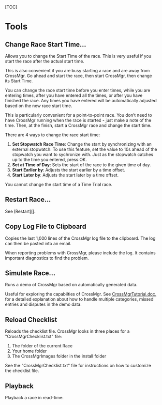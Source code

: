
[TOC]

# Tools

## Change Race Start Time...
Allows you to change the Start Time of the race.  This is very useful if you start the race after the actual start time.

This is also convenient if you are busy starting a race and are away from CrossMgr.  Go ahead and start the race, then start CrossMgr, then change its Start Time.

You can change the race start time before you enter times, while you are entering times, after you have entered all the times, or after you have finished the race.  Any times you have entered will be automatically adjusted based on the new race start time.

This is particularly convenient for a point-to-point race.  You don't need to have CrossMgr running when the race is started - just make a note of the time.  Then, at the finish, start a CrossMgr race and change the start time.

There are 4 ways to change the race start time:

1. __Set Stopwatch Race Time__:  Change the start by synchronizing with an external stopwatch.  To use this feature, set the value to 10s ahead of the stopwatch you want to sychronize with.  Just as the stopwatch catches up to the time you entered, press OK.
1. __Set at Time of Day__: Sets the start of the race to the given time of day.
1. __Start Earlier by__: Adjusts the start earlier by a time offset.
1. __Start Later by__: Adjusts the start later by a time offset.

You cannot change the start time of a Time Trial race.

## Restart Race...

See [Restart][].

## Copy Log File to Clipboard
Copies the last 1,000 lines of the CrossMgr log file to the clipboard.
The log can then be pasted into an email.

When reporting problems with CrossMgr, please include the log.
It contains important diagnostics to find the problem.

## Simulate Race...

Runs a demo of CrossMgr based on automatically generated data.

Useful for exploring the capabilties of CrossMgr.  See [CrossMgrTutorial.doc.](https://www.sites.google.com/site/crossmgrsoftware/file-cabinet) for a detailed explanation about how to handle multiple categories, missed entries and disputes in the demo data.

## Reload Checklist

Reloads the checklist file.  CrossMgr looks in three places for a "CrossMgrChecklist.txt" file:

1. The folder of the current Race
1. Your home folder
1. The CrossMgrImages folder in the install folder

See the "CrossMgrChecklist.txt" file for instructions on how to customize the checklist file.

## Playback

Playback a race in read-time.
